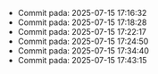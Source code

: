 
- Commit pada: 2025-07-15 17:16:32
- Commit pada: 2025-07-15 17:18:28
- Commit pada: 2025-07-15 17:22:17
- Commit pada: 2025-07-15 17:24:50
- Commit pada: 2025-07-15 17:34:40
- Commit pada: 2025-07-15 17:43:15
